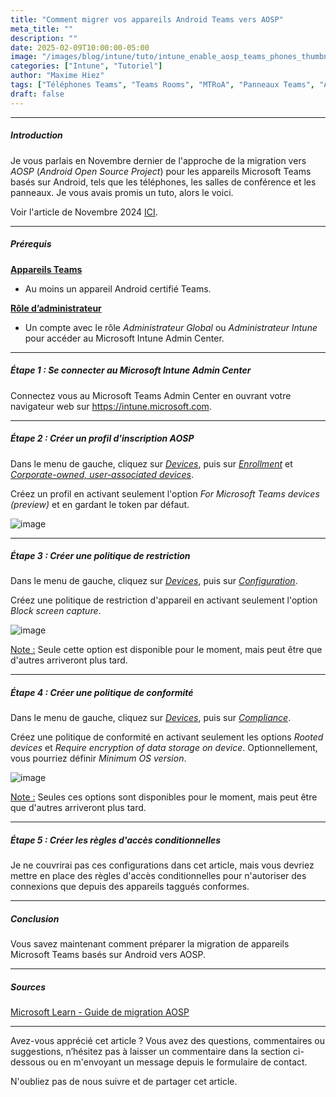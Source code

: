 ```yaml
---
title: "Comment migrer vos appareils Android Teams vers AOSP"
meta_title: ""
description: ""
date: 2025-02-09T10:00:00-05:00
image: "/images/blog/intune/tuto/intune_enable_aosp_teams_phones_thumbnail.png"
categories: ["Intune", "Tutoriel"]
author: "Maxime Hiez"
tags: ["Téléphones Teams", "Teams Rooms", "MTRoA", "Panneaux Teams", "AOSP", "Android"]
draft: false
---
```

---

##### Introduction
Je vous parlais en Novembre dernier de l'approche de la migration vers *AOSP* (*Android Open Source Project*) pour les appareils Microsoft Teams basés sur Android, tels que les téléphones, les salles de conférence et les panneaux. Je vous avais promis un tuto, alors le voici.

Voir l'article de Novembre 2024 [ICI](https://maxime.hiez.ca/blog/2024-11-23-intune-aosp-teams-phones).

---

##### Prérequis
**<u>Appareils Teams</u>**
- Au moins un appareil Android certifié Teams.

**<u>Rôle d’administrateur</u>**
- Un compte avec le rôle *Administrateur Global* ou *Administrateur Intune* pour accéder au Microsoft Intune Admin Center.

---

##### Étape 1 : Se connecter au Microsoft Intune Admin Center
Connectez vous au Microsoft Teams Admin Center en ouvrant votre navigateur web sur https://intune.microsoft.com.

---

##### Étape 2 : Créer un profil d'inscription AOSP
Dans le menu de gauche, cliquez sur *<u>Devices</u>*, puis sur *<u>Enrollment</u>* et *<u>Corporate-owned, user-associated devices</u>*.

Créez un profil en activant seulement l'option *For Microsoft Teams devices (preview)* et en gardant le token par défaut.

![image](/images/blog/intune/tuto/intune_enable_aosp_teams_phones_001.png)

---

##### Étape 3 : Créer une politique de restriction
Dans le menu de gauche, cliquez sur *<u>Devices</u>*, puis sur *<u>Configuration</u>*.

Créez une politique de restriction d'appareil en activant seulement l'option *Block screen capture*.

![image](/images/blog/intune/tuto/intune_enable_aosp_teams_phones_002.png)

<u>Note :</u> Seule cette option est disponible pour le moment, mais peut être que d'autres arriveront plus tard.

---

##### Étape 4 : Créer une politique de conformité
Dans le menu de gauche, cliquez sur *<u>Devices</u>*, puis sur *<u>Compliance</u>*.

Créez une politique de conformité en activant seulement les options *Rooted devices* et *Require encryption of data storage on device*. Optionnellement, vous pourriez définir *Minimum OS version*.

![image](/images/blog/intune/tuto/intune_enable_aosp_teams_phones_003.png)

<u>Note :</u> Seules ces options sont disponibles pour le moment, mais peut être que d'autres arriveront plus tard.

---

##### Étape 5 : Créer les règles d'accès conditionnelles
Je ne couvrirai pas ces configurations dans cet article, mais vous devriez mettre en place des règles d'accès conditionnelles pour n'autoriser des connexions que depuis des appareils taggués conformes.

---

##### Conclusion
Vous savez maintenant comment préparer la migration de appareils Microsoft Teams basés sur Android vers AOSP.

---

##### Sources
[Microsoft Learn - Guide de migration AOSP](https://learn.microsoft.com/fr-ca/microsoftteams/rooms/android-migration-guide)

---


Avez-vous apprécié cet article ? Vous avez des questions, commentaires ou suggestions, n’hésitez pas à laisser un commentaire dans la section ci-dessous ou en m'envoyant un message depuis le formulaire de contact.

N'oubliez pas de nous suivre et de partager cet article.